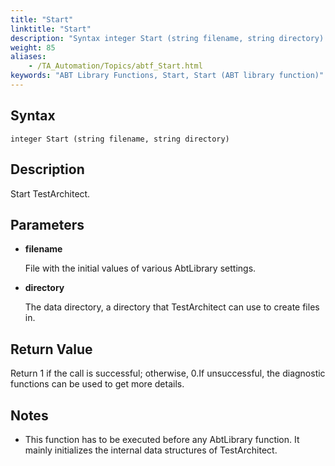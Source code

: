 ```yaml
--- 
title: "Start"
linktitle: "Start"
description: "Syntax integer Start (string filename, string directory) Description Start TestArchitect . Parameters filename File with the initial values of various AbtLibrary settings. directory The data ..."
weight: 85
aliases: 
    - /TA_Automation/Topics/abtf_Start.html
keywords: "ABT Library Functions, Start, Start (ABT library function)"
---
```


## Syntax

`integer Start (string filename, string directory)`

## Description

Start TestArchitect.

## Parameters

-   **filename**

    File with the initial values of various AbtLibrary settings.

-   **directory**

    The data directory, a directory that TestArchitect can use to create files in.


## Return Value

Return 1 if the call is successful; otherwise, 0.If unsuccessful, the diagnostic functions can be used to get more details.

## Notes

-   This function has to be executed before any AbtLibrary function. It mainly initializes the internal data structures of TestArchitect.




